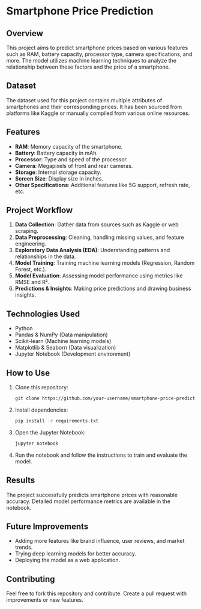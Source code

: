 # Smartphone Price Prediction

## Overview
This project aims to predict smartphone prices based on various features such as RAM, battery capacity, processor type, camera specifications, and more. The model utilizes machine learning techniques to analyze the relationship between these factors and the price of a smartphone.

## Dataset
The dataset used for this project contains multiple attributes of smartphones and their corresponding prices. It has been sourced from platforms like Kaggle or manually compiled from various online resources.

## Features
- **RAM**: Memory capacity of the smartphone.
- **Battery**: Battery capacity in mAh.
- **Processor**: Type and speed of the processor.
- **Camera**: Megapixels of front and rear cameras.
- **Storage**: Internal storage capacity.
- **Screen Size**: Display size in inches.
- **Other Specifications**: Additional features like 5G support, refresh rate, etc.

## Project Workflow
1. **Data Collection**: Gather data from sources such as Kaggle or web scraping.
2. **Data Preprocessing**: Cleaning, handling missing values, and feature engineering.
3. **Exploratory Data Analysis (EDA)**: Understanding patterns and relationships in the data.
4. **Model Training**: Training machine learning models (Regression, Random Forest, etc.).
5. **Model Evaluation**: Assessing model performance using metrics like RMSE and R².
6. **Predictions & Insights**: Making price predictions and drawing business insights.

## Technologies Used
- Python
- Pandas & NumPy (Data manipulation)
- Scikit-learn (Machine learning models)
- Matplotlib & Seaborn (Data visualization)
- Jupyter Notebook (Development environment)

## How to Use
1. Clone this repository:
   ```sh
   git clone https://github.com/your-username/smartphone-price-prediction.git
   ```
2. Install dependencies:
   ```sh
   pip install -r requirements.txt
   ```
3. Open the Jupyter Notebook:
   ```sh
   jupyter notebook
   ```
4. Run the notebook and follow the instructions to train and evaluate the model.

## Results
The project successfully predicts smartphone prices with reasonable accuracy. Detailed model performance metrics are available in the notebook.

## Future Improvements
- Adding more features like brand influence, user reviews, and market trends.
- Trying deep learning models for better accuracy.
- Deploying the model as a web application.

## Contributing
Feel free to fork this repository and contribute. Create a pull request with improvements or new features.




